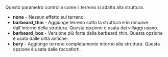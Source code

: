 Questo parametro controlla come il terreno si adatta alla struttura.

* **none** - Nessun effetto sul terreno.
* **barbeard_thin** - Aggiunge terreno sotto la struttura e lo rimuove dall'interno della struttura. Questa opzione è usata dai villaggi usano.
* **barbeard_box** - Versione più forte della barbeard_thin. Questa opzione è usata dalle città antiche.
* **bury** - Aggiunge terreno completamente intorno alla struttura. Questa opzione è usata dalle roccaforti.